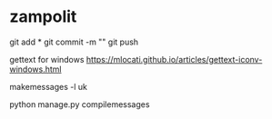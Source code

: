 # zampolit
git add *
git commit -m ""
git push

gettext for windows https://mlocati.github.io/articles/gettext-iconv-windows.html

makemessages -l uk

python manage.py compilemessages